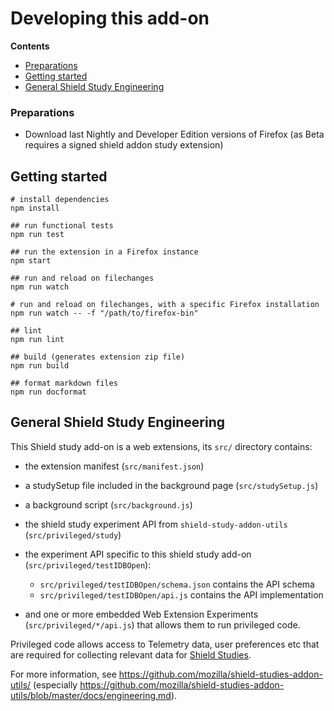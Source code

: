 # Developing this add-on

<!-- START doctoc generated TOC please keep comment here to allow auto update -->
<!-- DON'T EDIT THIS SECTION, INSTEAD RE-RUN doctoc TO UPDATE -->

**Contents**

- [Preparations](#preparations)
- [Getting started](#getting-started)
- [General Shield Study Engineering](#general-shield-study-engineering)

<!-- END doctoc generated TOC please keep comment here to allow auto update -->

### Preparations

- Download last Nightly and Developer Edition versions of Firefox (as Beta requires a signed shield addon study extension)

## Getting started

```shell
# install dependencies
npm install

## run functional tests
npm run test

## run the extension in a Firefox instance
npm start

## run and reload on filechanges
npm run watch

# run and reload on filechanges, with a specific Firefox installation
npm run watch -- -f "/path/to/firefox-bin"

## lint
npm run lint

## build (generates extension zip file)
npm run build

## format markdown files
npm run docformat
```

## General Shield Study Engineering

This Shield study add-on is a web extensions, its `src/` directory contains:

- the extension manifest (`src/manifest.json`)
- a studySetup file included in the background page (`src/studySetup.js`)
- a background script (`src/background.js`)
- the shield study experiment API from `shield-study-addon-utils` (`src/privileged/study`)
- the experiment API specific to this shield study add-on (`src/privileged/testIDBOpen`):

  - `src/privileged/testIDBOpen/schema.json` contains the API schema
  - `src/privileged/testIDBOpen/api.js` contains the API implementation

- and one or more embedded Web Extension Experiments (`src/privileged/*/api.js`) that allows them to run privileged code.

Privileged code allows access to Telemetry data, user preferences etc that are required for collecting relevant data for [Shield Studies](https://wiki.mozilla.org/Firefox/Shield/Shield_Studies).

For more information, see <https://github.com/mozilla/shield-studies-addon-utils/> (especially <https://github.com/mozilla/shield-studies-addon-utils/blob/master/docs/engineering.md>).
